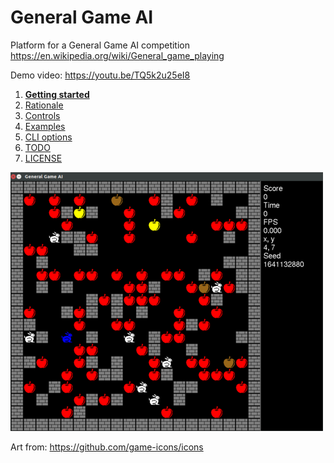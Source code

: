 # General Game AI

Platform for a General Game AI competition
<https://en.wikipedia.org/wiki/General_game_playing>

Demo video: <https://youtu.be/TQ5k2u25eI8>

1. [**Getting started**](getting-started.md)
1. [Rationale](rationale.md)
1. [Controls](controls.md)
1. [Examples](examples.md)
1. [CLI options](cli-options.md)
1. [TODO](TODO.md)
1. [LICENSE](LICENSE.md)

![](screenshot.png)

Art from: <https://github.com/game-icons/icons>
